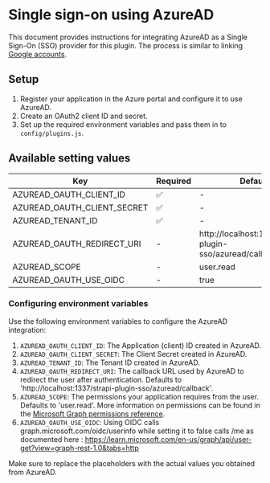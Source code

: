 # Single sign-on using AzureAD

This document provides instructions for integrating AzureAD as a Single Sign-On (SSO) provider for this plugin. The process is similar to linking [Google accounts](../google/setup.md).

## Setup

1. Register your application in the Azure portal and configure it to use AzureAD.
2. Create an OAuth2 client ID and secret.
3. Set up the required environment variables and pass them in to `config/plugins.js`.

## Available setting values

| Key                         | Required | Default                                                  |
| --------------------------- | -------- | -------------------------------------------------------- |
| AZUREAD_OAUTH_CLIENT_ID     | ✅       | -                                                        |
| AZUREAD_OAUTH_CLIENT_SECRET | ✅       | -                                                        |
| AZUREAD_TENANT_ID           | ✅       | -                                                        |
| AZUREAD_OAUTH_REDIRECT_URI  | -        | http://localhost:1337/strapi-plugin-sso/azuread/callback |
| AZUREAD_SCOPE               | -        | user.read                                                |
| AZUREAD_OAUTH_USE_OIDC      | -        | true                                                     |

### Configuring environment variables

Use the following environment variables to configure the AzureAD integration:

1. `AZUREAD_OAUTH_CLIENT_ID`: The Application (client) ID created in AzureAD.
2. `AZUREAD_OAUTH_CLIENT_SECRET`: The Client Secret created in AzureAD.
3. `AZUREAD_TENANT_ID`: The Tenant ID created in AzureAD.
4. `AZUREAD_OAUTH_REDIRECT_URI`: The callback URL used by AzureAD to redirect the user after authentication. Defaults to 'http://localhost:1337/strapi-plugin-sso/azuread/callback'.
5. `AZUREAD_SCOPE`: The permissions your application requires from the user. Defaults to 'user.read'. More information on permissions can be found in the [Microsoft Graph permissions reference](https://docs.microsoft.com/en-us/graph/permissions-reference).
6. `AZUREAD_OAUTH_USE_OIDC`: Using OIDC calls graph.microsoft.com/oidc/userinfo while setting it to false calls /me as documented here : https://learn.microsoft.com/en-us/graph/api/user-get?view=graph-rest-1.0&tabs=http

Make sure to replace the placeholders with the actual values you obtained from AzureAD.
